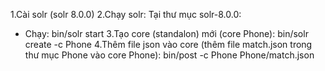 1.Cài solr (solr 8.0.0)
2.Chạy solr: Tại thư mục solr-8.0.0:
- Chạy: bin/solr start
3.Tạo core (standalon) mới (core Phone):
  bin/solr create -c Phone
4.Thêm file json vào core (thêm file match.json trong thư mục Phone vào core Phone):
bin/post -c Phone Phone/match.json
